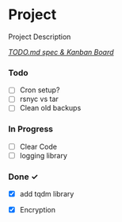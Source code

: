 # Project

Project Description

<em>[TODO.md spec & Kanban Board](https://bit.ly/3fCwKfM)</em>

### Todo

- [ ] Cron setup?  
- [ ] rsnyc vs tar  
- [ ] Clean old backups  

### In Progress

- [ ] Clear Code  
- [ ] logging library  

### Done ✓

- [x] add tqdm library  
- [x] Encryption  

